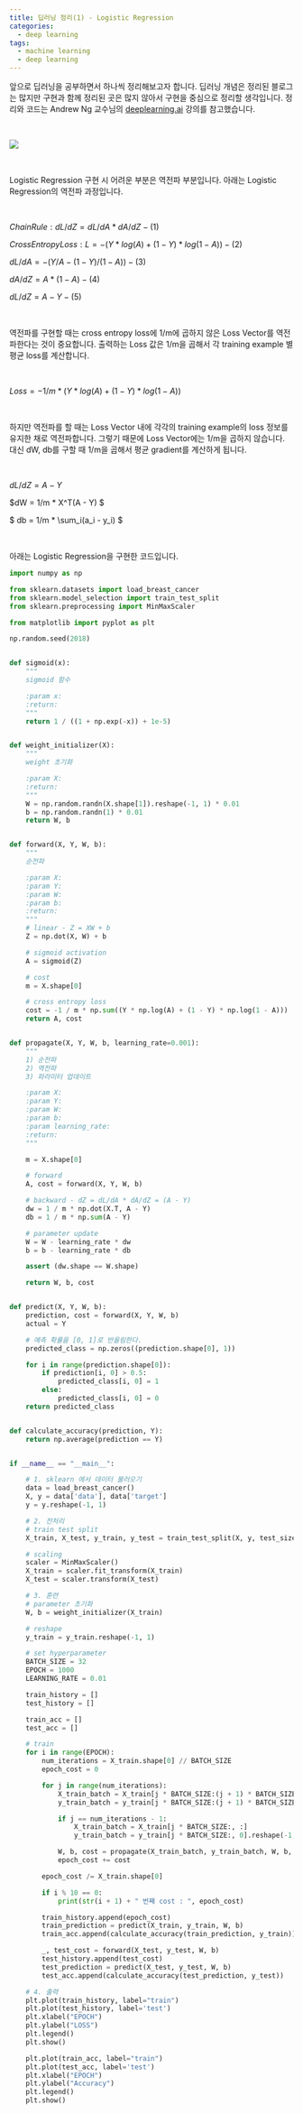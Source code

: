 ```yaml
---
title: 딥러닝 정리(1) - Logistic Regression
categories:
  - deep learning
tags:
  - machine learning
  - deep learning
---
```


앞으로 딥러닝을 공부하면서 하나씩 정리해보고자 합니다. 딥러닝 개념은 정리된 블로그는 많지만 구현과 함께 정리된 곳은 많지 않아서 구현을 중심으로 정리할 생각입니다. 정리와 코드는 Andrew Ng 교수님의 [deeplearning.ai](https://www.coursera.org/courses?query=deeplearning.ai) 강의를 참고했습니다. 

<br/>

![](/assets/images/deep-learning/logistic-regression/logistic.png)

<br/>

Logistic Regression 구현 시 어려운 부분은 역전파 부분입니다. 아래는 Logistic Regression의 역전파 과정입니다. 

<br/>

$Chain Rule: dL / dZ = dL / dA * dA /dZ - (1)$

$Cross Entropy Loss:  L =- (Y * log(A) + (1-Y) * log(1- A)) - (2)$

$dL / dA = -(Y/A - (1 - Y) / (1- A)) - (3)$

$dA / dZ = A * (1 - A) - (4)$

$dL / dZ = A - Y  - (5)$ 

<br/>

역전파를 구현할 때는 cross entropy loss에 1/m에 곱하지 않은 Loss Vector를 역전파한다는 것이 중요합니다. 출력하는 Loss 값은 1/m을 곱해서 각 training example 별 평균 loss를 계산합니다.

<br/>

$Loss = -1/m * (Y*log(A) + (1-Y) *log(1-A))$

<br/>

하지만 역전파를 할 때는 Loss Vector 내에 각각의 training example의 loss 정보를 유지한 채로 역전파합니다. 그렇기 때문에 Loss Vector에는 1/m을 곱하지 않습니다. 대신 dW, db를 구할 때 1/m을 곱해서 평균 gradient를 계산하게 됩니다.

<br/>

$dL/dZ = A - Y$

$dW = 1/m * X^T(A - Y) $

$ db = 1/m * \sum_i(a_i - y_i) $

<br/>

아래는 Logistic Regression을 구현한 코드입니다.

```python
import numpy as np

from sklearn.datasets import load_breast_cancer
from sklearn.model_selection import train_test_split
from sklearn.preprocessing import MinMaxScaler

from matplotlib import pyplot as plt

np.random.seed(2018)


def sigmoid(x):
    """
    sigmoid 함수

    :param x:
    :return:
    """
    return 1 / ((1 + np.exp(-x)) + 1e-5)


def weight_initializer(X):
    """
    weight 초기화

    :param X:
    :return:
    """
    W = np.random.randn(X.shape[1]).reshape(-1, 1) * 0.01
    b = np.random.randn(1) * 0.01
    return W, b


def forward(X, Y, W, b):
    """
    순전파

    :param X:
    :param Y:
    :param W:
    :param b:
    :return:
    """
    # linear - Z = XW + b
    Z = np.dot(X, W) + b

    # sigmoid activation
    A = sigmoid(Z)

    # cost
    m = X.shape[0]

    # cross entropy loss
    cost = -1 / m * np.sum((Y * np.log(A) + (1 - Y) * np.log(1 - A)))
    return A, cost


def propagate(X, Y, W, b, learning_rate=0.001):
    """
    1) 순전파
    2) 역전파
    3) 파라미터 업데이트

    :param X:
    :param Y:
    :param W:
    :param b:
    :param learning_rate:
    :return:
    """

    m = X.shape[0]

    # forward
    A, cost = forward(X, Y, W, b)

    # backward - dZ = dL/dA * dA/dZ = (A - Y)
    dw = 1 / m * np.dot(X.T, A - Y)
    db = 1 / m * np.sum(A - Y)

    # parameter update
    W = W - learning_rate * dw
    b = b - learning_rate * db

    assert (dw.shape == W.shape)

    return W, b, cost


def predict(X, Y, W, b):
    prediction, cost = forward(X, Y, W, b)
    actual = Y

    # 예측 확률을 [0, 1]로 반올림한다.
    predicted_class = np.zeros((prediction.shape[0], 1))

    for i in range(prediction.shape[0]):
        if prediction[i, 0] > 0.5:
            predicted_class[i, 0] = 1
        else:
            predicted_class[i, 0] = 0
    return predicted_class


def calculate_accuracy(prediction, Y):
    return np.average(prediction == Y)


if __name__ == "__main__":

    # 1. sklearn 에서 데이터 불러오기
    data = load_breast_cancer()
    X, y = data['data'], data['target']
    y = y.reshape(-1, 1)

    # 2. 전처리
    # train test split
    X_train, X_test, y_train, y_test = train_test_split(X, y, test_size=0.2, stratify=y)

    # scaling
    scaler = MinMaxScaler()
    X_train = scaler.fit_transform(X_train)
    X_test = scaler.transform(X_test)

    # 3. 훈련
    # parameter 초기화
    W, b = weight_initializer(X_train)

    # reshape
    y_train = y_train.reshape(-1, 1)

    # set hyperparameter
    BATCH_SIZE = 32
    EPOCH = 1000
    LEARNING_RATE = 0.01

    train_history = []
    test_history = []

    train_acc = []
    test_acc = []

    # train
    for i in range(EPOCH):
        num_iterations = X_train.shape[0] // BATCH_SIZE
        epoch_cost = 0

        for j in range(num_iterations):
            X_train_batch = X_train[j * BATCH_SIZE:(j + 1) * BATCH_SIZE, :]
            y_train_batch = y_train[j * BATCH_SIZE:(j + 1) * BATCH_SIZE, 0].reshape(-1, 1)

            if j == num_iterations - 1:
                X_train_batch = X_train[j * BATCH_SIZE:, :]
                y_train_batch = y_train[j * BATCH_SIZE:, 0].reshape(-1, 1)

            W, b, cost = propagate(X_train_batch, y_train_batch, W, b, learning_rate=LEARNING_RATE)
            epoch_cost += cost

        epoch_cost /= X_train.shape[0]

        if i % 10 == 0:
            print(str(i + 1) + " 번째 cost : ", epoch_cost)

        train_history.append(epoch_cost)
        train_prediction = predict(X_train, y_train, W, b)
        train_acc.append(calculate_accuracy(train_prediction, y_train))

        _, test_cost = forward(X_test, y_test, W, b)
        test_history.append(test_cost)
        test_prediction = predict(X_test, y_test, W, b)
        test_acc.append(calculate_accuracy(test_prediction, y_test))

    # 4. 출력
    plt.plot(train_history, label="train")
    plt.plot(test_history, label='test')
    plt.xlabel("EPOCH")
    plt.ylabel("LOSS")
    plt.legend()
    plt.show()

    plt.plot(train_acc, label="train")
    plt.plot(test_acc, label='test')
    plt.xlabel("EPOCH")
    plt.ylabel("Accuracy")
    plt.legend()
    plt.show()
```

